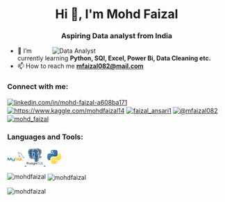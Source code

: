 <h1 align="center">Hi 👋, I'm Mohd Faizal</h1>
<h3 align="center">Aspiring Data analyst from India</h3>

<img align="right" alt="Data Analyst" width="400" src="https://user-images.githubusercontent.com/55389276/140866485-8fb1c876-9a8f-4d6a-98dc-08c4981eaf70.gif">

- 🌱 I’m currently learning **Python, SQl, Excel, Power Bi, Data Cleaning etc.**
- 📫 How to reach me **mfaizal082@mail.com**

<h3 align="left">Connect with me:</h3>
<p align="left">
<a href="https://linkedin.com/in/linkedin.com/in/mohd-faizal-a608ba171" target="blank"><img align="center" src="https://raw.githubusercontent.com/rahuldkjain/github-profile-readme-generator/master/src/images/icons/Social/linked-in-alt.svg" alt="linkedin.com/in/mohd-faizal-a608ba171" height="30" width="40" /></a>
<a href="https://kaggle.com/https://www.kaggle.com/mohdfaizal14" target="blank"><img align="center" src="https://raw.githubusercontent.com/rahuldkjain/github-profile-readme-generator/master/src/images/icons/Social/kaggle.svg" alt="https://www.kaggle.com/mohdfaizal14" height="30" width="40" /></a>
<a href="https://instagram.com/faizal_ansari1" target="blank"><img align="center" src="https://raw.githubusercontent.com/rahuldkjain/github-profile-readme-generator/master/src/images/icons/Social/instagram.svg" alt="faizal_ansari1" height="30" width="40" /></a>
<a href="https://www.hackerrank.com/@mfaizal082" target="blank"><img align="center" src="https://raw.githubusercontent.com/rahuldkjain/github-profile-readme-generator/master/src/images/icons/Social/hackerrank.svg" alt="@mfaizal082" height="30" width="40" /></a>
<a href="https://www.leetcode.com/mohd_faizal" target="blank"><img align="center" src="https://raw.githubusercontent.com/rahuldkjain/github-profile-readme-generator/master/src/images/icons/Social/leet-code.svg" alt="mohd_faizal" height="30" width="40" /></a>
</p>

<h3 align="left">Languages and Tools:</h3>
<p align="left"> <a href="https://www.mysql.com/" target="_blank" rel="noreferrer"> <img src="https://raw.githubusercontent.com/devicons/devicon/master/icons/mysql/mysql-original-wordmark.svg" alt="mysql" width="40" height="40"/> </a> <a href="https://www.postgresql.org" target="_blank" rel="noreferrer"> <img src="https://raw.githubusercontent.com/devicons/devicon/master/icons/postgresql/postgresql-original-wordmark.svg" alt="postgresql" width="40" height="40"/> </a> <a href="https://www.python.org" target="_blank" rel="noreferrer"> <img src="https://raw.githubusercontent.com/devicons/devicon/master/icons/python/python-original.svg" alt="python" width="40" height="40"/> </a> </p>

<p><img align="left" src="https://github-readme-stats.vercel.app/api/top-langs?username=mohdfaizal&show_icons=true&locale=en&layout=compact" alt="mohdfaizal" /></p>

<p>&nbsp;<img align="center" src="https://github-readme-stats.vercel.app/api?username=mohdfaizal&show_icons=true&locale=en" alt="mohdfaizal" /></p>

<p><img align="center" src="https://github-readme-streak-stats.herokuapp.com/?user=mohdfaizal&" alt="mohdfaizal" /></p>
